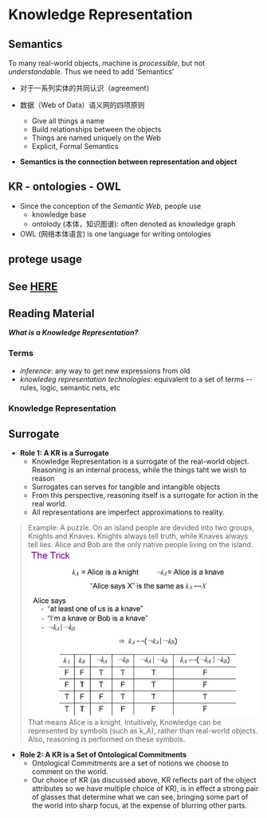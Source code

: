 # Knowledge Representation
## Semantics
To many real-world objects, machine is *processible*, but not *understandable*. Thus we need to add 'Semantics'
+ 对于一系列实体的共同认识（agreement）
+ 数据（Web of Data）语义网的四项原则
  + Give all things a name
  + Build relationships between the objects
  + Things are named uniquely on the Web
  + Explicit, Formal Semantics


+ **Semantics is the connection between representation and object**

## KR - ontologies - OWL
+ Since the conception of the *Semantic Web*, people use
  + knowledge base
  + ontolody (本体，知识图谱): often denoted as knowledge graph
+ OWL (网络本体语言) is one language for writing ontologies

## protege usage

See [HERE](assets/KR&P-protege_tutorial.pdf)
---
## Reading Material
***What is a Knowledge Representation?***
### Terms
+ *inference*: any way to get new expressions from old
+ *knowledeg representation technologies*: equivalent to a set of terms -- rules, logic, semantic nets, etc 

### Knowledge Representation

## Surrogate
+ **Role 1: A KR is a Surrogate**
  + Knowledge Representation is a surrogate of the real-world object. Reasoning is an internal process, while the things taht we wish to reason
  + Surrogates can serves for tangible and intangible objects
  + From this perspective, reasoning itself is a surrogate for action in the real world.
  + All representations are imperfect approximations to reality.
  
> Example: A puzzle.
> On an island people are devided into two groups, Knights and Knaves. Knights always tell truth, while Knaves always tell lies. Alice and Bob are the only native people living on the island.  
> ![](img/2020-02-18-15-35-45.png)
> That means Alice is a knight. Intuitively, Knowledge can be represented by symbols (such as k_A), rather than real-world objects. Also, reasoning is performed on these symbols.

+ **Role 2: A KR is a Set of Ontological Commitments**
  + Ontological Commitments are a set of notions we choose to comment on the world.
  + Our choice of KR (as discussed above, KR reflects part of the object attributes so we have multiple choice of KR), is in effect a strong pair of glasses that determine what we can see, bringing some part of the world into sharp focus, at the expense of blurring other parts.